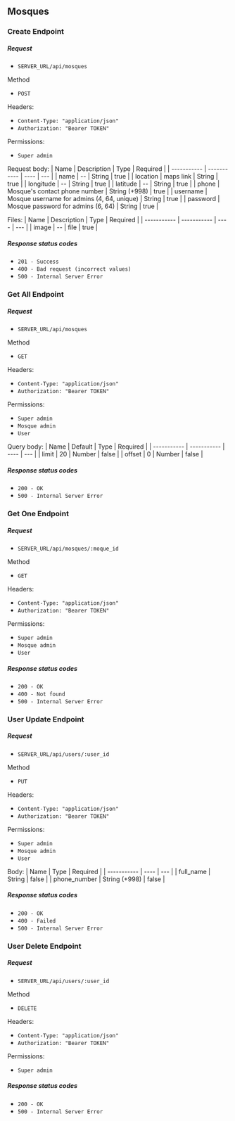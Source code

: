 ## Mosques 

### Create Endpoint

##### Request

* `SERVER_URL/api/mosques`

Method
* `POST`

Headers:
* `Content-Type: "application/json"`
* `Authorization: "Bearer TOKEN"`

Permissions:
* `Super admin`

Request body:
| Name | Description | Type | Required |
| ----------- | ----------- | ---- | --- |
| name | -- | String | true |
| location | maps link | String | true |
| longitude | -- | String | true |
| latitude | -- | String | true |
| phone | Mosque's contact phone number | String (+998) | true |
| username | Mosque username for admins (4, 64, unique) | String | true |
| password | Mosque password for admins (6, 64) | String | true |

Files: 
| Name | Description | Type | Required |
| ----------- | ----------- | ---- | --- |
| image | -- | file | true |

##### Response status codes

* `201 - Success`
* `400 - Bad request (incorrect values)`
* `500 - Internal Server Error`

### Get All Endpoint

##### Request

* `SERVER_URL/api/mosques`

Method
* `GET`

Headers:
* `Content-Type: "application/json"`  
* `Authorization: "Bearer TOKEN"`

Permissions:
* `Super admin`
* `Mosque admin`
* `User`

Query body:
| Name | Default | Type | Required |
| ----------- | ----------- | ---- | --- |
| limit | 20 | Number | false |
| offset | 0 | Number | false |

##### Response status codes

* `200 - OK`  
* `500 - Internal Server Error`

### Get One Endpoint

##### Request

* `SERVER_URL/api/mosques/:moque_id`

Method
* `GET`

Headers:
* `Content-Type: "application/json"`  
* `Authorization: "Bearer TOKEN"`

Permissions:
* `Super admin`
* `Mosque admin`
* `User`

##### Response status codes

* `200 - OK`  
* `400 - Not found`  
* `500 - Internal Server Error`

### User Update Endpoint

##### Request

* `SERVER_URL/api/users/:user_id`

Method
* `PUT`

Headers:
* `Content-Type: "application/json"`  
* `Authorization: "Bearer TOKEN"`

Permissions:
* `Super admin`
* `Mosque admin`
* `User`

Body:
| Name | Type | Required |
| ----------- | ---- | --- |
| full_name | String | false |
| phone_number | String (+998) | false |

##### Response status codes

* `200 - OK`  
* `400 - Failed`  
* `500 - Internal Server Error`

### User Delete Endpoint

##### Request

* `SERVER_URL/api/users/:user_id`

Method
* `DELETE`

Headers:
* `Content-Type: "application/json"`  
* `Authorization: "Bearer TOKEN"`

Permissions:
* `Super admin`

##### Response status codes

* `200 - OK`
* `500 - Internal Server Error`